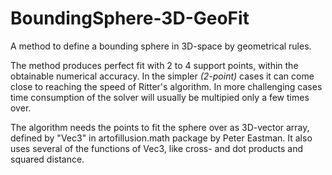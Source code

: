 # BoundingSphere-3D-GeoFit

A method to define a bounding sphere in 3D-space by geometrical rules.

The method produces perfect fit with 2 to 4 support points, within the obtainable numerical accuracy. In the simpler _(2-point)_ cases it can come close to reaching the speed of Ritter's algorithm. In more challenging cases time consumption of the solver will usually be multipied only a few times over.

The algorithm needs the points to fit the sphere over as 3D-vector array, defined by "Vec3" in artofillusion.math package by Peter Eastman. It also uses several of the functions of Vec3, like cross- and dot products and squared distance.

